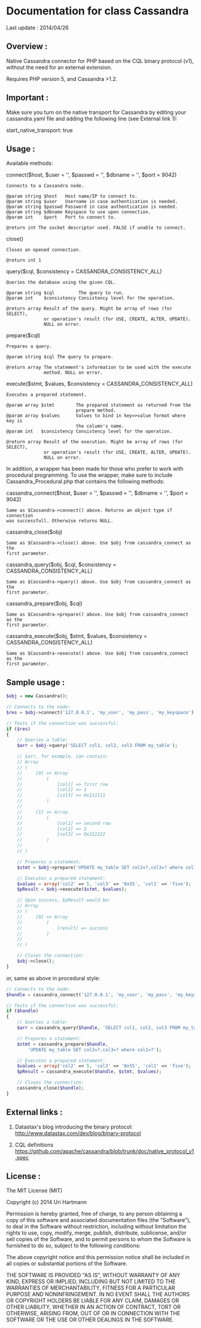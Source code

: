 Documentation for class Cassandra
===================================
Last update : 2014/04/26

Overview :
----------

Native Cassandra connector for PHP based on the CQL binary protocol (v1),
without the need for an external extension.

Requires PHP version 5, and Cassandra >1.2.

Important :
-----------

Make sure you turn on the native transport for Cassandra by editing your
cassandra.yaml file and adding the following line (see External link 1):

start_native_transport: true


Usage :
-------

Available methods:

connect($host, $user = '', $passwd = '', $dbname = '', $port = 9042)

    Connects to a Cassandra node.

    @param string $host   Host name/IP to connect to.
    @param string $user   Username in case authentication is needed.
    @param string $passwd Password in case authentication is needed.
    @param string $dbname Keyspace to use upon connection.
    @param int    $port   Port to connect to.

    @return int The socket descriptor used. FALSE if unable to connect.

close()

    Closes an opened connection.

    @return int 1

query($cql, $consistency = CASSANDRA_CONSISTENCY_ALL)

    Queries the database using the given CQL.

    @param string $cql         The query to run.
    @param int    $consistency Consistency level for the operation.

    @return array Result of the query. Might be array of rows (for SELECT),
                  or operation's result (for USE, CREATE, ALTER, UPDATE).
                  NULL on error.

prepare($cql)

    Prepares a query.

    @param string $cql The query to prepare.

    @return array The statement's information to be used with the execute
                  method. NULL on error.


execute($stmt, $values, $consistency = CASSANDRA_CONSISTENCY_ALL)

    Executes a prepared statement.

    @param array $stmt        The prepared statement as returned from the
                              prepare method.
    @param array $values      Values to bind in key=>value format where key is
                              the column's name.
    @param int   $consistency Consistency level for the operation.

    @return array Result of the execution. Might be array of rows (for SELECT),
                  or operation's result (for USE, CREATE, ALTER, UPDATE).
                  NULL on error.

In addition, a wrapper has been made for those who prefer to work with
procedural programming. To use the wrapper, make sure to include
Cassandra_Procedural.php that contains the following methods:

cassandra_connect($host, $user = '', $passwd = '', $dbname = '', $port = 9042)

    Same as $Cassandra->connect() above. Returns an object type if connection
    was successfull. Otherwise returns NULL.

cassandra_close($obj)

    Same as $Cassandra->close() above. Use $obj from cassandra_connect as the
    first parameter.

cassandra_query($obj, $cql, $consistency = CASSANDRA_CONSISTENCY_ALL)

    Same as $Cassandra->query() above. Use $obj from cassandra_connect as the
    first parameter.

cassandra_prepare($obj, $cql)

    Same as $Cassandra->prepare() above. Use $obj from cassandra_connect as the
    first parameter.

cassandra_execute($obj, $stmt, $values, $consistency = CASSANDRA_CONSISTENCY_ALL)

    Same as $Cassandra->execute() above. Use $obj from cassandra_connect as the
    first parameter.


Sample usage :
---------------
```php
$obj = new Cassandra();

// Connects to the node:
$res = $obj->connect('127.0.0.1', 'my_user', 'my_pass', 'my_keyspace');

// Tests if the connection was successful:
if ($res)
{
    // Queries a table:
    $arr = $obj->query('SELECT col1, col2, col3 FROM my_table');

    // $arr, for example, can contain:
    // Array
    // (
    //     [0] => Array
    //         (
    //             [col1] => first row
    //             [col2] => 1
    //             [col3] => 0x111111
    //         )
    //
    //     [1] => Array
    //         (
    //             [col1] => second row
    //             [col2] => 2
    //             [col3] => 0x222222
    //         )
    //
    // )

    // Prepares a statement:
    $stmt = $obj->prepare('UPDATE my_table SET col2=?,col3=? where col1=?');

    // Executes a prepared statement:
    $values = array('col2' => 5, 'col3' => '0x55', 'col1' => 'five');
    $pResult = $obj->execute($stmt, $values);

    // Upon success, $pResult would be:
    // Array
    // (
    //     [0] => Array
    //         (
    //             [result] => success
    //         )
    //
    // )

    // Closes the connection:
    $obj->close();
}
```
or, same as above in procedural style:
```php
// Connects to the node:
$handle = cassandra_connect('127.0.0.1', 'my_user', 'my_pass', 'my_keyspace');

// Tests if the connection was successful:
if ($handle)
{
    // Queries a table:
    $arr = cassandra_query($handle, 'SELECT col1, col2, col3 FROM my_table');

    // Prepares a statement:
    $stmt = cassandra_prepare($handle,
        'UPDATE my_table SET col2=?,col3=? where col1=?');

    // Executes a prepared statement:
    $values = array('col2' => 5, 'col3' => '0x55', 'col1' => 'five');
    $pResult = cassandra_execute($handle, $stmt, $values);

    // Closes the connection:
    cassandra_close($handle);
}
```

External links :
----------------

1. Datastax's blog introducing the binary protocol:
http://www.datastax.com/dev/blog/binary-protocol

2. CQL definitions
https://github.com/apache/cassandra/blob/trunk/doc/native_protocol_v1.spec


License :
---------

The MIT License (MIT)

Copyright (c) 2014 Uri Hartmann

Permission is hereby granted, free of charge, to any person obtaining a
copy of this software and associated documentation files (the "Software"),
to deal in the Software without restriction, including without limitation
the rights to use, copy, modify, merge, publish, distribute, sublicense,
and/or sell copies of the Software, and to permit persons to whom the
Software is furnished to do so, subject to the following conditions:

The above copyright notice and this permission notice shall be included in
all copies or substantial portions of the Software.

THE SOFTWARE IS PROVIDED "AS IS", WITHOUT WARRANTY OF ANY KIND, EXPRESS OR
IMPLIED, INCLUDING BUT NOT LIMITED TO THE WARRANTIES OF MERCHANTABILITY,
FITNESS FOR A PARTICULAR PURPOSE AND NONINFRINGEMENT. IN NO EVENT SHALL THE
AUTHORS OR COPYRIGHT HOLDERS BE LIABLE FOR ANY CLAIM, DAMAGES OR OTHER
LIABILITY, WHETHER IN AN ACTION OF CONTRACT, TORT OR OTHERWISE, ARISING
FROM, OUT OF OR IN CONNECTION WITH THE SOFTWARE OR THE USE OR OTHER
DEALINGS IN THE SOFTWARE.
